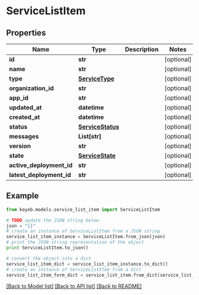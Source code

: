 # ServiceListItem


## Properties
Name | Type | Description | Notes
------------ | ------------- | ------------- | -------------
**id** | **str** |  | [optional] 
**name** | **str** |  | [optional] 
**type** | [**ServiceType**](ServiceType.md) |  | [optional] 
**organization_id** | **str** |  | [optional] 
**app_id** | **str** |  | [optional] 
**updated_at** | **datetime** |  | [optional] 
**created_at** | **datetime** |  | [optional] 
**status** | [**ServiceStatus**](ServiceStatus.md) |  | [optional] 
**messages** | **List[str]** |  | [optional] 
**version** | **str** |  | [optional] 
**state** | [**ServiceState**](ServiceState.md) |  | [optional] 
**active_deployment_id** | **str** |  | [optional] 
**latest_deployment_id** | **str** |  | [optional] 

## Example

```python
from koyeb.models.service_list_item import ServiceListItem

# TODO update the JSON string below
json = "{}"
# create an instance of ServiceListItem from a JSON string
service_list_item_instance = ServiceListItem.from_json(json)
# print the JSON string representation of the object
print ServiceListItem.to_json()

# convert the object into a dict
service_list_item_dict = service_list_item_instance.to_dict()
# create an instance of ServiceListItem from a dict
service_list_item_form_dict = service_list_item.from_dict(service_list_item_dict)
```
[[Back to Model list]](../README.md#documentation-for-models) [[Back to API list]](../README.md#documentation-for-api-endpoints) [[Back to README]](../README.md)


